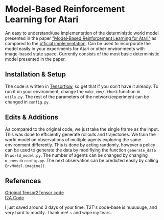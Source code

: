 # Model-Based Reinforcement Learning for Atari

An easy to understand/use implementation of the deterministic world model presented in the paper ["Model-Based Reinforcement Learning for Atari"](https://arxiv.org/abs/1903.00374) as compared to the [official implementation](https://github.com/tensorflow/tensor2tensor/tree/master/tensor2tensor/rl). Can be used to incorporate the model easily in your experiments for Atari or other environments with image-based state space. Currently consists of the most basic deterministic model presented in the paper. 

## Installation & Setup
 
The code is written in [Tensorflow](http://tensorflow.org/), so get that if you don't have it already. To run it on your environment, change the `make_env/_thunk` function in `utils.py`. The rest of the parameters of the network/experiment can be changed in `config.py`.  

## Edits & Additions

As compared to the original code, we just take the single frame as the input. This was done to efficiently generate rollouts and trajectories. We train the world model on observations of multiple agents exploring the same environment differently. This is done by acting randomly, however a policy can be used to generate the data by modiflying the function `generate_data` in `world_model.py`. The number of agents can be changed by changing `n_envs` in `config.py`. The next observation can be predicted easily by calling `EnvModel.imagine()`.

## References
[Original Tensor2Tensor code](https://github.com/tensorflow/tensor2tensor/tree/master/tensor2tensor/rl)<br>
[I2A Code](https://github.com/gitlimlab/i2a-tf)

I just saved around 3 days of your time. T2T's code-base is huuuuuge, and very hard to modify. Thank me! ~ and wipe my tears.
